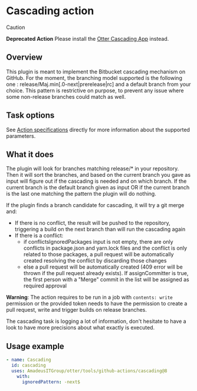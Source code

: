 # Cascading action

> [!CAUTION]
> **Deprecated Action**
> Please install the [Otter Cascading App](https://github.com/apps/otter-cascading) instead.

## Overview

This plugin is meant to implement the Bitbucket cascading mechanism on GitHub.
For the moment, the branching model supported is the following one : release/Maj.min[.0-next|prerelease|rc] and a default branch from your choice.
This pattern is restrictive on purpose, to prevent any issue where some non-release branches could match as well.

## Task options

See [Action specifications](action.yml) directly for more information about the supported parameters.

## What it does

The plugin will look for branches matching release/* in your repository.
Then it will sort the branches, and based on the current branch you gave as input will figure out if the cascading is needed and on which branch.
If the current branch is the default branch given as input OR if the current branch is the last one matching the pattern the plugin will do nothing.

If the plugin finds a branch candidate for cascading, it will try a git merge and:

* If there is no conflict, the result will be pushed to the repository, triggering a build on the next branch than will run the cascading again
* If there is a conflict:
  * if conflictsIgnoredPackages input is not empty, there are only conflicts in package.json and yarn.lock files and the conflict is only related to those packages, a pull request will be automatically created resolving the conflict by discarding those changes
  * else a pull request will be automatically created (409 error will be thrown if the pull request already exists). If assignCommitter is true, the first person with a "Merge" commit in the list will be assigned as required approval

**Warning**: The action requires to be run in a job with `contents: write` permission or the provided token needs to have the permission to create a pull request, write and trigger builds on release branches.

The cascading task is logging a lot of information, don't hesitate to have a look to have more precisions about what exactly is executed.

## Usage example

```yaml
- name: Cascading
  id: cascading
  uses: AmadeusITGroup/otter/tools/github-actions/cascading@8
    with:
      ignoredPattern: -next$
```
